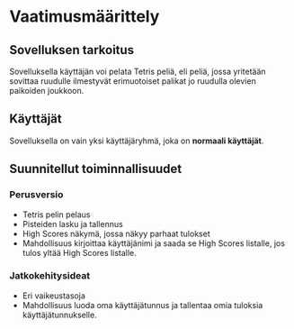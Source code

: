 # Vaatimusmäärittely

## Sovelluksen tarkoitus

Sovelluksella käyttäjän voi pelata Tetris peliä, eli peliä, jossa yritetään sovittaa ruudulle ilmestyvät erimuotoiset palikat jo ruudulla olevien paikoiden joukkoon.

## Käyttäjät

Sovelluksella on vain yksi käyttäjäryhmä, joka on **normaali käyttäjät**. 

## Suunnitellut toiminnallisuudet

### Perusversio
- Tetris pelin pelaus
- Pisteiden lasku ja tallennus
- High Scores näkymä, jossa näkyy parhaat tulokset
- Mahdollisuus kirjoittaa käyttäjänimi ja saada se High Scores listalle, jos tulos yltää High Scores listalle. 

### Jatkokehitysideat
- Eri vaikeustasoja
- Mahdollisuus luoda oma käyttäjätunnus ja tallentaa omia tuloksia käyttäjätunnukselle.
 

